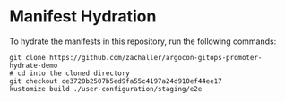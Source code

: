 # Manifest Hydration

To hydrate the manifests in this repository, run the following commands:

```shell
git clone https://github.com/zachaller/argocon-gitops-promoter-hydrate-demo
# cd into the cloned directory
git checkout ce3720b2507b5ed9fa55c4197a24d910ef44ee17
kustomize build ./user-configuration/staging/e2e
```

